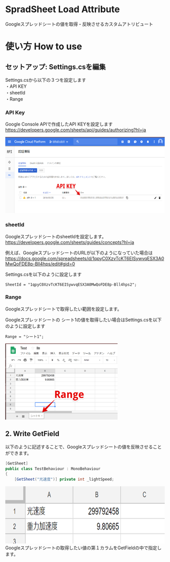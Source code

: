 # SpradSheet Load Attribute
Googleスプレッドシートの値を取得・反映させるカスタムアトリビュート

# 使い方 How to use

## セットアップ: Settings.csを編集
Settings.csから以下の３つを設定します<br>
・API KEY<br>
・sheetId<br>
・Range<br>

### API Key
Google Console APIで作成したAPI KEYを設定します<br>
https://developers.google.com/sheets/api/guides/authorizing?hl=ja

<img src = "Demo/1_api_key.png" height = 240>

### sheetId
GoogleスプレッドシートのsheetIdを設定します。<br>
https://developers.google.com/sheets/guides/concepts?hl=ja

例えば、GoogleスプレッドシートのURLが以下のようになっていた場合は<br>
https://docs.google.com/spreadsheets/d/1qpyC0XzvTcKT6EISywvqESX3A0MwQoFDE8p-Bll4hps/edit#gid=0

Settings.csを以下のように設定します<br>

```
SheetId = "1qpyC0XzvTcKT6EISywvqESX3A0MwQoFDE8p-Bll4hps2";
```

### Range
Googleスプレッドシートで取得したい範囲を設定します。

Googleスプレッドシートの シート1の値を取得したい場合はSettings.csを以下のように設定します<br>

```
Range = "シート1";
```
<img src = "Demo/3_range.png" height = 240>

## 2. Write GetField
以下のように記述することで、Googleスプレッドシートの値を反映させることができます。

```csharp
[GetSheet]
public class TestBehaviour : MonoBehaviour
{
    [GetSheet("光速度")] private int _lightSpeed;
```

<img src = "Demo/4.png" height = 180><br>
Googleスプレッドシートの取得したい値の第１カラムをGetFieldの中で指定します。
